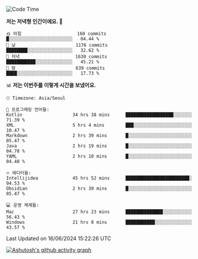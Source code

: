   <!--START_SECTION:waka-->
![Code Time](http://img.shields.io/badge/Code%20Time-366%20hrs%2032%20mins-blue)

**저는 저녁형 인간이에요. 🦉** 

```text
🌞 아침                     160 commits         █░░░░░░░░░░░░░░░░░░░░░░░░   04.44 % 
🌆 낮　                     1176 commits        ████████░░░░░░░░░░░░░░░░░   32.62 % 
🌃 저녁                     1630 commits        ███████████░░░░░░░░░░░░░░   45.21 % 
🌙 밤　                     639 commits         ████░░░░░░░░░░░░░░░░░░░░░   17.73 % 
```


📊 **저는 이번주를 이렇게 시간을 보냈어요.** 

```text
🕑︎ Timezone: Asia/Seoul

💬 프로그래밍 언어들: 
Kotlin                   34 hrs 38 mins      ██████████████████░░░░░░░   71.39 % 
XML                      5 hrs 4 mins        ███░░░░░░░░░░░░░░░░░░░░░░   10.47 % 
Markdown                 2 hrs 39 mins       █░░░░░░░░░░░░░░░░░░░░░░░░   05.47 % 
Java                     2 hrs 19 mins       █░░░░░░░░░░░░░░░░░░░░░░░░   04.78 % 
YAML                     2 hrs 10 mins       █░░░░░░░░░░░░░░░░░░░░░░░░   04.48 % 

🔥 에디터들: 
Intellijidea             45 hrs 52 mins      ████████████████████████░   94.53 % 
Obsidian                 2 hrs 39 mins       █░░░░░░░░░░░░░░░░░░░░░░░░   05.47 % 

💻 운영 체제들: 
Mac                      27 hrs 23 mins      ██████████████░░░░░░░░░░░   56.43 % 
Windows                  21 hrs 8 mins       ███████████░░░░░░░░░░░░░░   43.57 % 
```


 Last Updated on 16/06/2024 15:22:26 UTC
<!--END_SECTION:waka-->
[![Ashutosh's github activity graph](https://github-readme-activity-graph.vercel.app/graph?username=mindongeon&bg_color=000000&color=c86496&line=c86496&point=c86496&area=true&hide_border=true)](https://github.com/ashutosh00710/github-readme-activity-graph)

